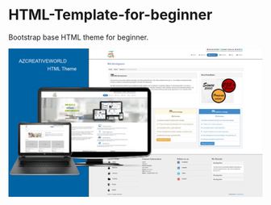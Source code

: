 # HTML-Template-for-beginner
Bootstrap base HTML theme for beginner.

![alt text](theme-view/html-theme.jpg)
